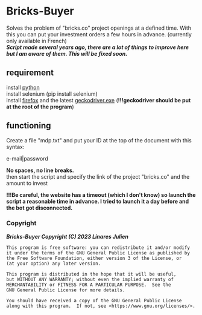 # Bricks-Buyer                 
Solves the problem of "bricks.co" project openings at a defined time. With this you can put your investment orders a few hours in advance. (currently only available in French)                       
***Script made several years ago, there are a lot of things to improve here but I am aware of them. This will be fixed soon.***                  

## requirement                     
install [python](https://www.python.org/downloads/)                          
install selenium (pip install selenium)                            
install [firefox](https://www.mozilla.org/fr/firefox/new/) and the latest [geckodriver.exe](https://github.com/mozilla/geckodriver/releases) (**!!!geckodriver should be put at the root of the program**)           
                         
                            
## functioning                               
Create a file "mdp.txt" and put your ID at the top of the document with this syntax:                
                
                  
e-mail|password                   
                      
                        
**No spaces, no line breaks.**                    
then start the script and specify the link of the project "bricks.co" and the amount to invest                                                                     
                               
**!!!Be careful, the website has a timeout (which I don't know) so launch the script a reasonable time in advance. I tried to launch it a day before and the bot got disconnected.**                        
                       
                   
                     
### Copyright                     
***Bricks-Buyer Copyright (C) 2023  Linares Julien***                       

    This program is free software: you can redistribute it and/or modify
    it under the terms of the GNU General Public License as published by
    the Free Software Foundation, either version 3 of the License, or
    (at your option) any later version.

    This program is distributed in the hope that it will be useful,
    but WITHOUT ANY WARRANTY; without even the implied warranty of
    MERCHANTABILITY or FITNESS FOR A PARTICULAR PURPOSE.  See the
    GNU General Public License for more details.

    You should have received a copy of the GNU General Public License
    along with this program.  If not, see <https://www.gnu.org/licenses/>.
